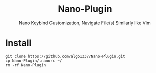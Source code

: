 <div align="center">
	<h1>Nano-Plugin</h1>
	<p>Nano Keybind Customization, Navigate File(s) Similarly like Vim</p>
</div>

# Install

```
git clone https://github.com/algo1337/Nano-Plugin.git
cp Nano-Plugin/.nanorc ~/
rm -rf Nano-Plugin
```
